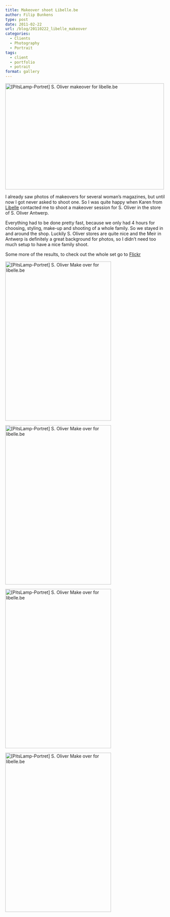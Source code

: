 ```yaml
---
title: Makeover shoot Libelle.be
author: Filip Bunkens
type: post
date: 2011-02-22
url: /blog/20110222_libelle_makeover
categories:
  - Clients
  - Photography
  - Portrait
tags:
  - client
  - portfolio
  - potrait
format: gallery
---
```

<p class="landscape">
  <a href="http://www.flickr.com/photos/loneblackrider/5467942574/" title="[PitsLamp-Portret] S. Oliver Make over for libelle.be by PitsLamp photography, on Flickr"><img src="http://farm6.static.flickr.com/5091/5467942574_dca60350e5.jpg" width="500" height="333" alt="[PitsLamp-Portret] S. Oliver makeover for libelle.be" /></a>
</p>

I already saw photos of makeovers for several woman&#8217;s magazines, but until now I got never asked to shoot one. So I was quite happy when Karen from <a href="http://www.libelle.be" title="Libelle" rel="contact met">Libelle</a> contacted me to shoot a makeover session for S. Oliver in the store of S. Oliver Antwerp.

Everything had to be done pretty fast, because we only had 4 hours for choosing, styling, make-up and shooting of a whole family. So we stayed in and around the shop. Luckily S. Oliver stores are quite nice and the Meir in Antwerp is definitely a great background for photos, so I didn&#8217;t need too much setup to have a nice family shoot.

Some more of the results, to check out the whole set go to <a href="http://www.flickr.com/photos/loneblackrider/sets/72157626110354450/" title="Libelle makeover at flickr" rel="me">Flickr</a>

<p class="portrait">
  <a href="http://www.flickr.com/photos/loneblackrider/5467936520/" title="[PitsLamp-Portret] S. Oliver Make over for libelle.be by PitsLamp photography, on Flickr"><img src="http://farm6.static.flickr.com/5292/5467936520_5bc9491262.jpg" width="333" height="500" alt="[PitsLamp-Portret] S. Oliver Make over for libelle.be" /></a>
</p>

<p class="portrait">
  <a href="http://www.flickr.com/photos/loneblackrider/5467342477/" title="[PitsLamp-Portret] S. Oliver Make over for libelle.be by PitsLamp photography, on Flickr"><img src="http://farm6.static.flickr.com/5012/5467342477_da92fdf560.jpg" width="333" height="500" alt="[PitsLamp-Portret] S. Oliver Make over for libelle.be" /></a>
</p>

<p class="portrait">
  <a href="http://www.flickr.com/photos/loneblackrider/5467941106/" title="[PitsLamp-Portret] S. Oliver Make over for libelle.be by PitsLamp photography, on Flickr"><img src="http://farm6.static.flickr.com/5173/5467941106_95c4265247.jpg" width="333" height="500" alt="[PitsLamp-Portret] S. Oliver Make over for libelle.be" /></a>
</p>

<p class="portrait">
  <a href="http://www.flickr.com/photos/loneblackrider/5467347663/" title="[PitsLamp-Portret] S. Oliver Make over for libelle.be by PitsLamp photography, on Flickr"><img src="http://farm6.static.flickr.com/5258/5467347663_98f775f694.jpg" width="333" height="500" alt="[PitsLamp-Portret] S. Oliver Make over for libelle.be" /></a>
</p>